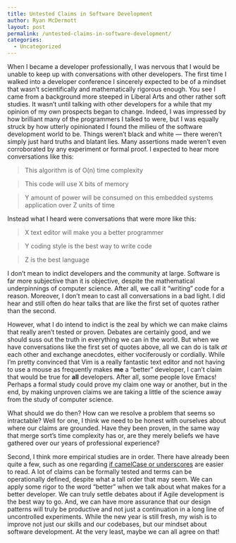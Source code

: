 ```yaml
---
title: Untested Claims in Software Development
author: Ryan McDermott
layout: post
permalink: /untested-claims-in-software-development/
categories:
  - Uncategorized
---
```

When I became a developer professionally, I was nervous that I would be unable to keep up with conversations with other developers. The first time I walked into a developer conference I sincerely expected to be of a mindset that wasn&#8217;t scientifically and mathematically rigorous enough. You see I came from a background more steeped in Liberal Arts and other rather soft studies. It wasn&#8217;t until talking with other developers for a while that my opinion of my own prospects began to change. Indeed, I was impressed by how brilliant many of the programmers I talked to were, but I was equally struck by how utterly opinionated I found the milieu of the software development world to be. Things weren&#8217;t black and white &#8212; there weren&#8217;t simply just hard truths and blatant lies. Many assertions made weren&#8217;t even corroborated by any experiment or formal proof. I expected to hear more conversations like this:

> This algorithm is of O(n) time complexity

> This code will use X bits of memory

> Y amount of power will be consumed on this embedded systems application over Z units of time

Instead what I heard were conversations that were more like this:

> X text editor will make you a better programmer

> Y coding style is the best way to write code

> Z is the best language

I don&#8217;t mean to indict developers and the community at large. Software is far more subjective than it is objective, despite the mathematical underpinnings of computer science. After all, we call it &#8220;writing&#8221; code for a reason. Moreover, I don&#8217;t mean to cast all conversations in a bad light. I did hear and still often do hear talks that are like the first set of quotes rather than the second.

However, what I do intend to indict is the zeal by which we can make claims that really aren&#8217;t tested or proven. Debates are certainly good, and we should suss out the truth in everything we can in the world. But when we have conversations like the first set of quotes above, all we can do is talk *at* each other and exchange anecdotes, either vociferously or cordially. While I&#8217;m pretty convinced that Vim is a really fantastic text editor and not having to use a mouse as frequently makes **me** a &#8220;better&#8221; developer, I can&#8217;t claim that would be true for **all** developers. After all, some people love Emacs! Perhaps a formal study could prove my claim one way or another, but in the end, by making unproven claims we are taking a little of the science away from the study of computer science.

What should we do then? How can we resolve a problem that seems so intractable? Well for one, I think we need to be honest with ourselves about where our claims are grounded. Have they been proven, in the same way that merge sort&#8217;s time complexity has or, are they merely beliefs we have gathered over our years of professional experience?

Second, I think more empirical studies are in order. There have already been quite a few, such as one regarding [ if camelCase or underscores][1] are easier to read. A lot of claims can be formally tested and terms can be operationally defined, despite what a tall order that may seem. We can apply some rigor to the word &#8220;better&#8221; when we talk about what makes for a better developer. We can truly settle debates about if Agile development is the best way to go. And, we can have more assurance that our design patterns will truly be productive and not just a continuation in a long line of uncontrolled experiments. While the new year is still fresh, my wish is to improve not just our skills and our codebases, but our mindset about software development. At the very least, maybe we can all agree on that!

 [1]: http://ieeexplore.ieee.org/xpl/articleDetails.jsp?reload=true&arnumber=5521745